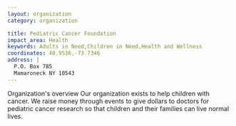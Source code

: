 ```yaml
---
layout: organization
category: organization

title: Pediatric Cancer Foundation
impact_area: Health
keywords: Adults in Need,Children in Need,Health and Wellness
coordinates: 40.9536,-73.7346
address: |
  P.O. Box 785
  Mamaroneck NY 10543
---
```

Organization's overview
Our organization exists to help children with cancer. We raise money through events to give dollars to doctors for pediatric cancer research so that children and their families can live normal lives.